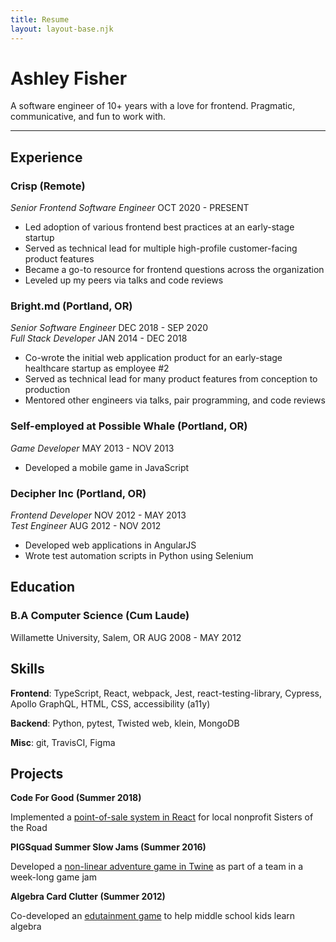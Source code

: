 ```yaml
---
title: Resume
layout: layout-base.njk
---
```


# Ashley Fisher

<div class="f4">
A software engineer of 10+ years with a love for frontend. Pragmatic, communicative, and fun to work with.
</div>

<hr class="print-only" />

<div class="flex f4" id="resume-body">
<div class="w-70 pr5">

## Experience

### Crisp (Remote)

_Senior Frontend Software Engineer_
<span class="f6 silver">OCT 2020 - PRESENT</span>

- Led adoption of various frontend best practices at an early-stage startup
- Served as technical lead for multiple high-profile customer-facing product features
- Became a go-to resource for frontend questions across the organization
- Leveled up my peers via talks and code reviews

### Bright.md (Portland, OR)

_Senior Software Engineer_
<span class="f6 silver">DEC 2018 - SEP 2020</span><br/>
_Full Stack Developer_
<span class="f6 silver">JAN 2014 - DEC 2018</span>

- Co-wrote the initial web application product for an early-stage healthcare startup as employee #2
- Served as technical lead for many product features from conception to production
- Mentored other engineers via talks, pair programming, and code reviews
<!-- - Implemented features across the whole stack -->

### Self-employed at Possible Whale (Portland, OR)

_Game Developer_
<span class="f6 silver">MAY 2013 - NOV 2013</span>

- Developed a mobile game in JavaScript

### Decipher Inc (Portland, OR)

_Frontend Developer_
<span class="f6 silver">NOV 2012 - MAY 2013</span><br/>
_Test Engineer_
<span class="f6 silver">AUG 2012 - NOV 2012</span>

- Developed web applications in AngularJS
- Wrote test automation scripts in Python using Selenium

## Education

### B.A Computer Science (Cum Laude)

Willamette University, Salem, OR
<span class="f6 silver">AUG 2008 - MAY 2012</span>

</div>

<div class="w-30">

## Skills

**Frontend**: TypeScript, React, webpack, Jest, react-testing-library, Cypress, Apollo GraphQL, HTML, CSS, accessibility (a11y)

**Backend**: Python, pytest, Twisted web, klein, MongoDB

**Misc**: git, TravisCI, Figma

## Projects

**Code For Good (Summer 2018)**

Implemented a <a href="https://github.com/codeforgoodconf/sisters-of-the-road-admin" class="link underline white">point-of-sale system in React</a> for local nonprofit Sisters of the Road

**PIGSquad Summer Slow Jams (Summer 2016)**

Developed a <a href="https://zivlok.itch.io/beegin" class="link underline white">non-linear adventure game in Twine</a> as part of a team in a week-long game jam

**Algebra Card Clutter (Summer 2012)**

Co-developed an <a href="https://appadvice.com/app/algebra-card-clutter/549330499" class="link underline white">edutainment game</a> to help middle school kids learn algebra

</div>
</div>

